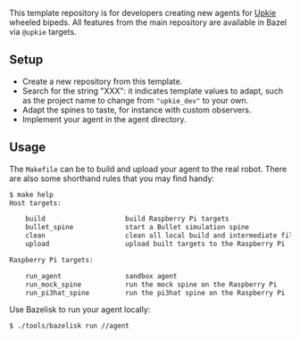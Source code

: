 This template repository is for developers creating new agents for [Upkie](https://github.com/tasts-robots/upkie) wheeled bipeds. All features from the main repository are available in Bazel via `@upkie` targets.

## Setup

- Create a new repository from this template.
- Search for the string "XXX": it indicates template values to adapt, such as the project name to change from ``"upkie_dev"`` to your own.
- Adapt the spines to taste, for instance with custom observers.
- Implement your agent in the agent directory.

## Usage

The `Makefile` can be to build and upload your agent to the real robot. There are also some shorthand rules that you may find handy:

```bash
$ make help
Host targets:

    build                    build Raspberry Pi targets
    bullet_spine             start a Bullet simulation spine
    clean                    clean all local build and intermediate files
    upload                   upload built targets to the Raspberry Pi

Raspberry Pi targets:

    run_agent                sandbox agent
    run_mock_spine           run the mock spine on the Raspberry Pi
    run_pi3hat_spine         run the pi3hat spine on the Raspberry Pi
```

Use Bazelisk to run your agent locally:

```bash
$ ./tools/bazelisk run //agent
```
